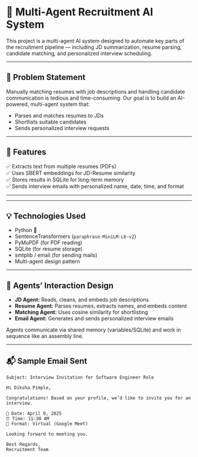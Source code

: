 # 🧠 Multi-Agent Recruitment AI System

This project is a multi-agent AI system designed to automate key parts of the recruitment pipeline — including JD summarization, resume parsing, candidate matching, and personalized interview scheduling.

---

## 🚀 Problem Statement

Manually matching resumes with job descriptions and handling candidate communication is tedious and time-consuming. Our goal is to build an AI-powered, multi-agent system that:

- Parses and matches resumes to JDs
- Shortlists suitable candidates
- Sends personalized interview requests

---

## 🧩 Features

✅ Extracts text from multiple resumes (PDFs)  
✅ Uses SBERT embeddings for JD-Resume similarity  
✅ Stores results in SQLite for long-term memory  
✅ Sends interview emails with personalized name, date, time, and format

---


---

## 💡 Technologies Used

- Python 🐍
- SentenceTransformers (`paraphrase-MiniLM-L6-v2`)
- PyMuPDF (for PDF reading)
- SQLite (for resume storage)
- smtplib / email (for sending mails)
- Multi-agent design pattern

---

## 🤖 Agents’ Interaction Design

- **JD Agent:** Reads, cleans, and embeds job descriptions  
- **Resume Agent:** Parses resumes, extracts names, and embeds content  
- **Matching Agent:** Uses cosine similarity for shortlisting  
- **Email Agent:** Generates and sends personalized interview emails

Agents communicate via shared memory (variables/SQLite) and work in sequence like an assembly line.

---

## 📬 Sample Email Sent

```text
Subject: Interview Invitation for Software Engineer Role

Hi Diksha Pimple,

Congratulations! Based on your profile, we’d like to invite you for an interview.

📅 Date: April 9, 2025  
⏰ Time: 11:30 AM  
💬 Format: Virtual (Google Meet)

Looking forward to meeting you.

Best Regards,  
Recruitment Team

